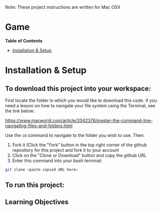 Note: These project instructions are written for Mac OSX

# Game

**Table of Contents**
- [Installation & Setup](#installation--setup)

# Installation & Setup

## To download this project into your workspace:

First locate the folder in which you would like to download this code. If you need a lesson on how to navigate your file system using the Terminal, see the link below:

https://www.macworld.com/article/2042378/master-the-command-line-navigating-files-and-folders.html

Use the `cd` command to navigate to the folder you wish to use. Then:

1) Fork it (Click the "Fork" button in the top right corner of the github repository for this project and fork it to your
account
2) Click on the "Clone or Download" button and copy the github URL
3) Enter this command into your bash terminal:

```bash
git clone <paste copied URL here>
```

## To run this project:

## Learning Objectives

